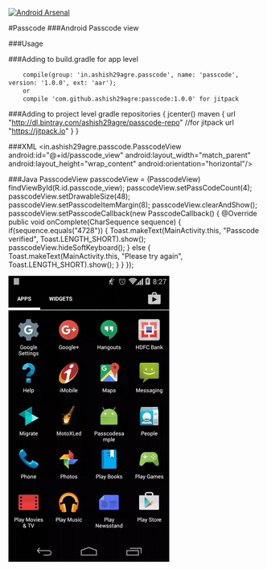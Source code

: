
[![Android Arsenal](https://img.shields.io/badge/Android%20Arsenal-Passcode-green.svg?style=true)](https://android-arsenal.com/details/1/2951)

#Passcode
###Android Passcode view

###Usage

###Adding to build.gradle for app level

        compile(group: 'in.ashish29agre.passcode', name: 'passcode', version: '1.0.0', ext: 'aar');
        or
        compile 'com.github.ashish29agre:passcode:1.0.0' for jitpack

###Adding to project level gradle
        repositories {
            jcenter()
            maven {
                url  "http://dl.bintray.com/ashish29agre/passcode-repo"
                //for jitpack
                url "https://jitpack.io"
            }
        }

###XML
     <in.ashish29agre.passcode.PasscodeView
             android:id="@+id/passcode_view"
             android:layout_width="match_parent"
             android:layout_height="wrap_content"
             android:orientation="horizontal"/>

###Java
    PasscodeView passcodeView = (PasscodeView) findViewById(R.id.passcode_view);
            passcodeView.setPassCodeCount(4);
            passcodeView.setDrawableSize(48);
            passcodeView.setPasscodeItemMargin(8);
            passcodeView.clearAndShow();
            passcodeView.setPasscodeCallback(new PasscodeCallback() {
                @Override
                public void onComplete(CharSequence sequence) {
                    if(sequence.equals("4728")) {
                        Toast.makeText(MainActivity.this, "Passcode verified", Toast.LENGTH_SHORT).show();
                        passcodeView.hideSoftKeyboard();
                    } else {
                        Toast.makeText(MainActivity.this, "Please try again", Toast.LENGTH_SHORT).show();
                    }
                }
            });


![Image of Yaktocat](ySmiih.gif)


